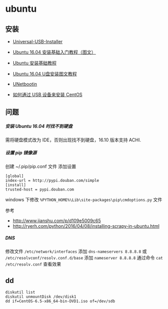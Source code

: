 # ubuntu

## 安装
-  [Universal-USB-Installer](http://www.pendrivelinux.com/universal-usb-installer-easy-as-1-2-3/)

- [Ubuntu 16.04 安装基础入门教程（图文）](http://forum.ubuntu.org.cn/viewtopic.php?f=77&t=478527)

- [Ubuntu 安装基础教程](http://teliute.org/linux/Ubsetup/)

- [Ubuntu 16.04 U盘安装图文教程](http://www.linuxidc.com/Linux/2016-04/130520.htm)

- [UNetbootin](https://unetbootin.github.io/)

- [如何通过 USB 设备来安装 CentOS](https://wiki.centos.org/zh/HowTos/InstallFromUSBkey)

## 问题
##### 安装 Ubuntu 16.04 时找不到硬盘
需将硬盘模式改为 IDE，否则出现找不到硬盘，16.10 版本支持 ACHI.

##### 设置 pip 镜像源
创建 ~/.pip/pip.conf 文件
添加设置

```
[global]
index-url = http://pypi.douban.com/simple
[install]
trusted-host = pypi.douban.com
```
windows 下修改 `%PYTHON_HOME%\Lib\site-packages\pip\cmdoptions.py` 文件

参考
- http://www.jianshu.com/p/d109e5009c65
- http://ryerh.com/python/2016/04/08/installing-scrapy-in-ubuntu.html


##### DNS
修改文件 `/etc/network/interfaces` 添加 `dns-nameservers 8.8.8.8`
或 `/etc/resolvconf/resolv.conf.d/base` 添加 `nameserver 8.8.8.8`
通过命令 `cat /etc/resolv.conf` 查看效果

## dd
```
diskutil list
diskutil unmountDisk /dev/disk1
dd if=CentOS-6.5-x86_64-bin-DVD1.iso of=/dev/sdb
```


